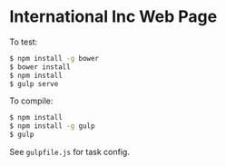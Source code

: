 # International Inc Web Page

To test:

```bash
$ npm install -g bower
$ bower install
$ npm install
$ gulp serve
```

To compile:
```bash
$ npm install
$ npm install -g gulp
$ gulp
```

See `gulpfile.js` for task config.
